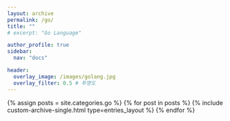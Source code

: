 ```yaml
---
layout: archive
permalink: /go/
title: ""
# excerpt: "Go Language"

author_profile: true
sidebar:
  nav: "docs"

header:
  overlay_image: /images/golang.jpg
  overlay_filter: 0.5 # 투명도
---
```


{% assign posts = site.categories.go %}
{% for post in posts %}
  {% include custom-archive-single.html type=entries_layout %}
{% endfor %}